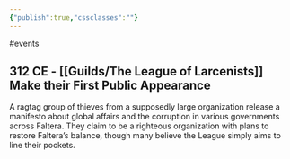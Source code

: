 ```yaml
---
{"publish":true,"cssclasses":""}
---
```


#events
## 312 CE - [[Guilds/The League of Larcenists]] Make their First Public Appearance
A ragtag group of thieves from a supposedly large organization release a manifesto about global affairs and the corruption in various governments across Faltera. They claim to be a righteous organization with plans to restore Faltera’s balance, though many believe the League simply aims to line their pockets.